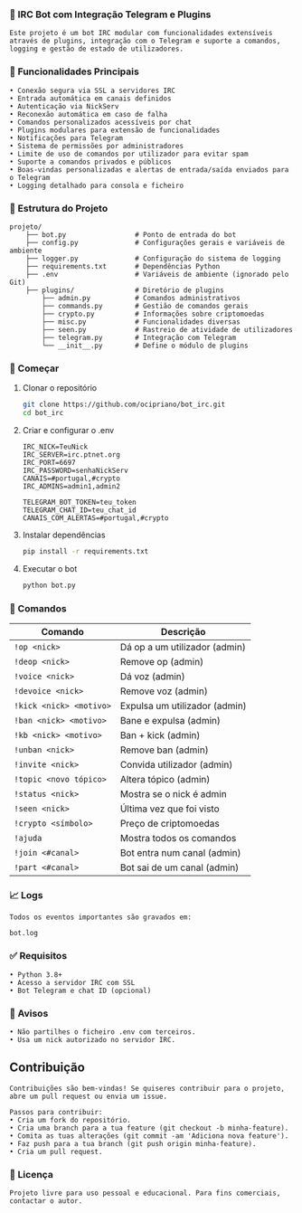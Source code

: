 ### 🤖 IRC Bot com Integração Telegram e Plugins

	Este projeto é um bot IRC modular com funcionalidades extensíveis através de plugins, integração com o Telegram e suporte a comandos, logging e gestão de estado de utilizadores.

### 🔧 Funcionalidades Principais

	• Conexão segura via SSL a servidores IRC
	• Entrada automática em canais definidos
	• Autenticação via NickServ
	• Reconexão automática em caso de falha
	• Comandos personalizados acessíveis por chat
	• Plugins modulares para extensão de funcionalidades
	• Notificações para Telegram
	• Sistema de permissões por administradores
	• Limite de uso de comandos por utilizador para evitar spam
	• Suporte a comandos privados e públicos
	• Boas-vindas personalizadas e alertas de entrada/saída enviados para o Telegram
	• Logging detalhado para consola e ficheiro

### 📁 Estrutura do Projeto

```
projeto/
    ├── bot.py                 # Ponto de entrada do bot
    ├── config.py              # Configurações gerais e variáveis de ambiente
    ├── logger.py              # Configuração do sistema de logging
    ├── requirements.txt       # Dependências Python
    ├── .env                   # Variáveis de ambiente (ignorado pelo Git)
    ├── plugins/               # Diretório de plugins
        ├── admin.py           # Comandos administrativos
        ├── commands.py        # Gestião de comandos gerais
        ├── crypto.py          # Informações sobre criptomoedas
        ├── misc.py            # Funcionalidades diversas
        ├── seen.py            # Rastreio de atividade de utilizadores
        ├── telegram.py        # Integração com Telegram
        └── __init__.py        # Define o módulo de plugins
```

### 🚀 Começar

1. Clonar o repositório

	```bash
	git clone https://github.com/ocipriano/bot_irc.git
	cd bot_irc
	```

2. Criar e configurar o .env

	```env
	IRC_NICK=TeuNick
	IRC_SERVER=irc.ptnet.org
	IRC_PORT=6697
	IRC_PASSWORD=senhaNickServ
	CANAIS=#portugal,#crypto
	IRC_ADMINS=admin1,admin2

	TELEGRAM_BOT_TOKEN=teu_token
	TELEGRAM_CHAT_ID=teu_chat_id
	CANAIS_COM_ALERTAS=#portugal,#crypto
	```

3. Instalar dependências

	```bash
	pip install -r requirements.txt
	```

4. Executar o bot

	```bash
	python bot.py
	```

### 📌 Comandos

| Comando                 | Descrição                     |
| ----------------------- | ----------------------------- |
| `!op <nick>`            | Dá op a um utilizador (admin) |
| `!deop <nick>`          | Remove op (admin)             |
| `!voice <nick>`         | Dá voz (admin)                |
| `!devoice <nick>`       | Remove voz (admin)            |
| `!kick <nick> <motivo>` | Expulsa um utilizador (admin) |
| `!ban <nick> <motivo>`  | Bane e expulsa (admin)        |
| `!kb <nick> <motivo>`   | Ban + kick (admin)            |
| `!unban <nick>`         | Remove ban (admin)            |
| `!invite <nick>`        | Convida utilizador (admin)    |
| `!topic <novo tópico>`  | Altera tópico (admin)         |
| `!status <nick>`        | Mostra se o nick é admin      |
| `!seen <nick>`          | Última vez que foi visto      |
| `!crypto <símbolo>`     | Preço de criptomoedas         |
| `!ajuda`                | Mostra todos os comandos      |
| `!join <#canal>`        | Bot entra num canal (admin)   |
| `!part <#canal>`        | Bot sai de um canal (admin)   |


### 📈 Logs

	Todos os eventos importantes são gravados em:

	bot.log

### ✅ Requisitos

	• Python 3.8+
	• Acesso a servidor IRC com SSL
	• Bot Telegram e chat ID (opcional)
	
### 🚫 Avisos

	• Não partilhes o ficheiro .env com terceiros.
	• Usa um nick autorizado no servidor IRC.

## Contribuição

	Contribuições são bem-vindas! Se quiseres contribuir para o projeto, abre um pull request ou envia um issue.

	Passos para contribuir:
	• Cria um fork do repositório.
	• Cria uma branch para a tua feature (git checkout -b minha-feature).
	• Comita as tuas alterações (git commit -am 'Adiciona nova feature').
	• Faz push para a tua branch (git push origin minha-feature).
	• Cria um pull request.
	
### 📜 Licença

	Projeto livre para uso pessoal e educacional. Para fins comerciais, contactar o autor.